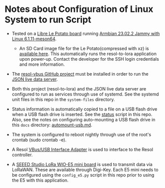 # Notes about Configuration of Linux System to run Script

* Tested on a [Libre Le Potato board](https://libre.computer/products/aml-s905x-cc/) running 
[Armbian 23.02.2 Jammy with Linux 6.1.11-meson64](https://www.armbian.com/lepotato/).

  * An SD Card image file for the Le Potato(compressed with xz) is 
  [available here](https://drive.google.com/file/d/1kxyVl7WdL7UX-NNbXDG1Stpti22vIS32/).
  This automatically runs the resol-to-lora application upon power-up.  Contact the developer for the SSH
  login credentials and more information.

* The [resol-vbus GitHub project](https://github.com/danielwippermann/resol-vbus/tree/master) must be installed in order to
run the [JSON live data server](https://github.com/danielwippermann/resol-vbus/tree/master/examples/json-live-data-server).

* Both this project (resol-to-lora) and the JSON live data server are configured to run
as services through use of systemd.  See the systemd unit files in this repo in the 
`system-files` directory.

* Status information is automatically copied to a file on a USB flash drive
when a USB flash drive is inserted.  See the [status](../status) script in this repo.
Also, see the notes on configuring auto-mounting a USB flash drive in 
this `docs` directory: [automount-usb.md](automount-usb.md).

* The system is configured to reboot nightly through use of the root's
crontab (sudo crontab -e).

* A Resol [VBus/USB Interface Adapter](https://www.resol.de/en/produktdetail/13) is used to interface to the Resol controller.

* A [SEEED Studio LoRa WIO-E5 mini board](https://www.seeedstudio.com/LoRa-E5-mini-STM32WLE5JC-p-4869.html) is used to transmit data via LoRaWAN.  These are available through Digi-Key.  Each E5 mini needs to be configured using the `config_e5.py` script in this
repo prior to using the E5 with this application.
